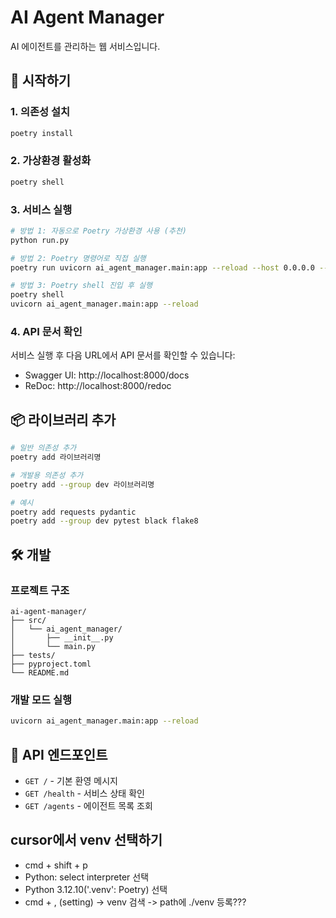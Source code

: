 # AI Agent Manager

AI 에이전트를 관리하는 웹 서비스입니다.

## 🚀 시작하기

### 1. 의존성 설치
```bash
poetry install
```

### 2. 가상환경 활성화
```bash
poetry shell
```

### 3. 서비스 실행
```bash
# 방법 1: 자동으로 Poetry 가상환경 사용 (추천)
python run.py

# 방법 2: Poetry 명령어로 직접 실행
poetry run uvicorn ai_agent_manager.main:app --reload --host 0.0.0.0 --port 8000

# 방법 3: Poetry shell 진입 후 실행
poetry shell
uvicorn ai_agent_manager.main:app --reload
```

### 4. API 문서 확인
서비스 실행 후 다음 URL에서 API 문서를 확인할 수 있습니다:
- Swagger UI: http://localhost:8000/docs
- ReDoc: http://localhost:8000/redoc

## 📦 라이브러리 추가

```bash
# 일반 의존성 추가
poetry add 라이브러리명

# 개발용 의존성 추가
poetry add --group dev 라이브러리명

# 예시
poetry add requests pydantic
poetry add --group dev pytest black flake8
```

## 🛠️ 개발

### 프로젝트 구조
```
ai-agent-manager/
├── src/
│   └── ai_agent_manager/
│       ├── __init__.py
│       └── main.py
├── tests/
├── pyproject.toml
└── README.md
```

### 개발 모드 실행
```bash
uvicorn ai_agent_manager.main:app --reload
```

## 📝 API 엔드포인트

- `GET /` - 기본 환영 메시지
- `GET /health` - 서비스 상태 확인
- `GET /agents` - 에이전트 목록 조회

## cursor에서 venv 선택하기
 - cmd + shift + p
 - Python: select interpreter 선택
 - Python 3.12.10('.venv': Poetry) 선택
 - cmd + , (setting) -> venv 검색 -> path에 ./venv 등록???

